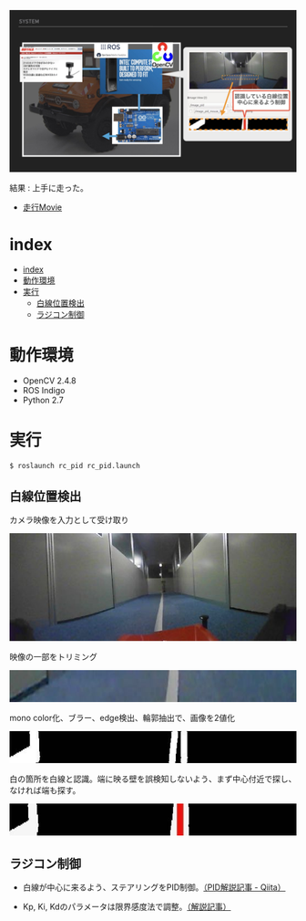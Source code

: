 ![All System image](https://raw.githubusercontent.com/DaaasukeMurata/rc_w_pid/images/system.jpg)

結果 : 上手に走った。

- [走行Movie](https://raw.githubusercontent.com/DaaasukeMurata/rc_w_pid/images/tamiya_rc_with_pid.mp4)


# index

<!-- TOC -->

- [index](#index)
- [動作環境](#動作環境)
- [実行](#実行)
  - [白線位置検出](#白線位置検出)
  - [ラジコン制御](#ラジコン制御)

<!-- /TOC -->


# 動作環境

- OpenCV 2.4.8
- ROS Indigo
- Python 2.7

# 実行

```
$ roslaunch rc_pid rc_pid.launch
```

## 白線位置検出

カメラ映像を入力として受け取り

![CAM img](https://raw.githubusercontent.com/DaaasukeMurata/rc_w_pid/images/cam_original.jpg)

映像の一部をトリミング

![CAM img](https://raw.githubusercontent.com/DaaasukeMurata/rc_w_pid/images/cam_process1.jpg)

mono color化、ブラー、edge検出、輪郭抽出で、画像を2値化

![CAM img](https://raw.githubusercontent.com/DaaasukeMurata/rc_w_pid/images/cam_process2.jpg)

白の箇所を白線と認識。端に映る壁を誤検知しないよう、まず中心付近で探し、なければ端も探す。

![CAM img](https://raw.githubusercontent.com/DaaasukeMurata/rc_w_pid/images/cam_process3.jpg)

## ラジコン制御

- 白線が中心に来るよう、ステアリングをPID制御。[（PID解説記事 - Qiita）](http://qiita.com/RyosukeH/items/9e5ce2ebdadd90e3db00)

- Kp, Ki, Kdのパラメータは限界感度法で調整。[（解説記事）](http://monoist.atmarkit.co.jp/mn/articles/1007/26/news083.html)


